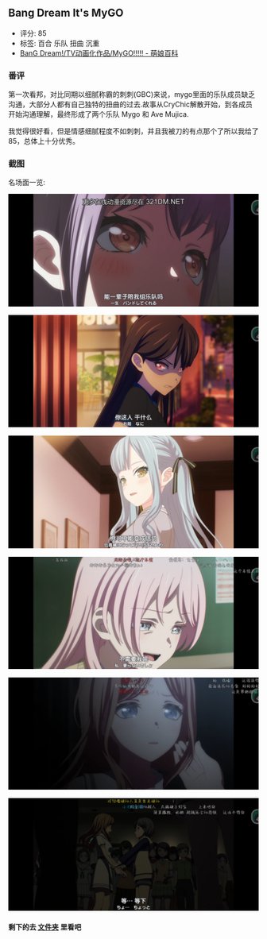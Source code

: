 ## Bang Dream It's MyGO

* 评分: 85
* 标签: 百合 乐队 扭曲 沉重
* [BanG Dream!/TV动画化作品/MyGO!!!!! - 萌娘百科](https://mzh.moegirl.org.cn/BanG_Dream!/TV%E5%8A%A8%E7%94%BB%E5%8C%96%E4%BD%9C%E5%93%81#TV%E5%8A%A8%E7%94%BB%E3%80%8ABanG_Dream!_It's_MyGO!!!!!%E3%80%8B)

### 番评

第一次看邦，对比同期以细腻称霸的刺刺(GBC)来说，mygo里面的乐队成员缺乏沟通，大部分人都有自己独特的扭曲的过去.故事从CryChic解散开始，到各成员开始沟通理解，最终形成了两个乐队 Mygo 和 Ave Mujica.

我觉得很好看，但是情感细腻程度不如刺刺，并且我被刀的有点那个了所以我给了85，总体上十分优秀。

### 截图

名场面一览:

![一辈子乐队](static/名场面/一辈子乐队.jpg)

![椎名立希瞪人.jpg](static/名场面/椎名立希瞪人.jpg)

![信鸽](static/名场面/信鸽.jpg)

![不需要我吧](static/名场面/不需要我吧.jpg)

![我是来结束的1](static/名场面/我是来结束的1.jpg)

![我是来结束的2](static/名场面/我是来结束的2.jpg)

#### 剩下的去 [文件夹](static/) 里看吧
